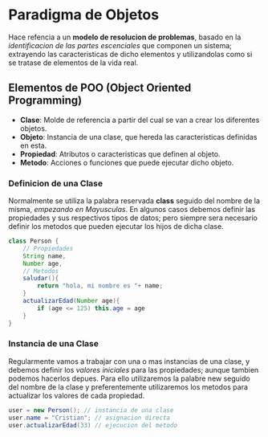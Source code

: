 # Paradigma de Objetos

Hace refencia a un __modelo de resolucion de problemas__, basado en la _identificacion de las partes escenciales_ que componen un sistema; extrayendo las caracteristicas de dicho elementos y utilizandolas como si se tratase de elementos de la vida real.

## Elementos de POO (Object Oriented Programming)

* __Clase__: Molde de referencia a partir del cual se van a crear los diferentes objetos.
* __Objeto__: Instancia de una clase, que hereda las caracteristicas definidas en esta.
* __Propiedad__: Atributos o caracteristicas que definen al objeto.
* __Metodo__: Acciones o funciones que puede ejecutar dicho objeto.

### Definicion de una Clase

Normalmente se utiliza la palabra reservada __class__ seguido del nombre de la misma, _empezando en Mayusculas_. En algunos casos debemos definir las propiedades y sus respectivos tipos de datos; pero siempre sera necesario definir los metodos que pueden ejecutar los hijos de dicha clase.

```Java
class Person {
    // Propiedades
    String name,
    Number age,
    // Metodos
    saludar(){
        return "hola, mi nombre es "+ name;
    }
    actualizarEdad(Number age){
        if (age <= 125) this.age = age
    }
}
```
### Instancia de una Clase

Regularmente vamos a trabajar con una o mas instancias de una clase, y debemos definir los _valores iniciales_ para las propiedades; aunque tambien podemos hacerlos depues. Para ello utilizaremos la palabre new seguido del nombre de la clase y preferentemente utilizaremos los metodos para actualizar los valores de cada propiedad. 

```java
user = new Person(); // instancia de una clase
user.name = "Cristian"; // asignacion directa
user.actualizarEdad(33) // ejecucion del metodo
```